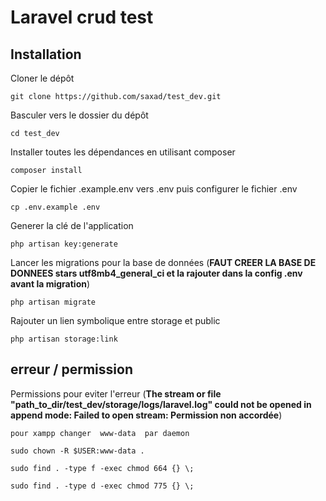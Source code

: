 
# Laravel crud test 
## Installation

Cloner le  dépôt

    git clone https://github.com/saxad/test_dev.git
    
Basculer vers le dossier du dépôt

    cd test_dev

Installer toutes les dépendances en utilisant composer

    composer install


Copier le fichier .example.env vers .env puis configurer le fichier .env 

    cp .env.example .env

Generer la clé de  l'application 

    php artisan key:generate

Lancer les migrations pour la base de données  (**FAUT CREER LA BASE DE DONNEES stars utf8mb4_general_ci et la rajouter dans la config .env avant la migration**)

    php artisan migrate


Rajouter un lien symbolique entre storage et public

    php artisan storage:link

## erreur / permission

Permissions pour eviter l'erreur  (**The stream or file "path_to_dir/test_dev/storage/logs/laravel.log" could not be opened in append mode: Failed to open stream: Permission non accordée**)

    pour xampp changer  www-data  par daemon

    sudo chown -R $USER:www-data .
    
    sudo find . -type f -exec chmod 664 {} \;   

    sudo find . -type d -exec chmod 775 {} \;
